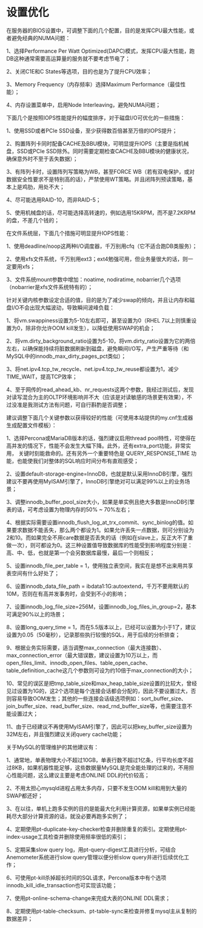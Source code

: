 # 设置优化

在服务器的BIOS设置中，可调整下面的几个配置，目的是发挥CPU最大性能，或者避免经典的NUMA问题：

1、选择Performance Per Watt Optimized(DAPC)模式，发挥CPU最大性能，跑DB这种通常需要高运算量的服务就不要考虑节电了；

2、关闭C1E和C States等选项，目的也是为了提升CPU效率；

3、Memory Frequency（内存频率）选择Maximum Performance（最佳性能）；

4、内存设置菜单中，启用Node Interleaving，避免NUMA问题；

下面几个是按照IOPS性能提升的幅度排序，对于磁盘I/O可优化的一些措施：

1、使用SSD或者PCIe SSD设备，至少获得数百倍甚至万倍的IOPS提升；

2、购置阵列卡同时配备CACHE及BBU模块，可明显提升IOPS（主要是指机械盘，SSD或PCIe SSD除外。同时需要定期检查CACHE及BBU模块的健康状况，确保意外时不至于丢失数据）；

3、有阵列卡时，设置阵列写策略为WB，甚至FORCE WB（若有双电保护，或对数据安全性要求不是特别高的话），严禁使用WT策略。并且闭阵列预读策略，基本上是鸡肋，用处不大；

4、尽可能选用RAID-10，而非RAID-5；

5、使用机械盘的话，尽可能选择高转速的，例如选用15KRPM，而不是7.2KRPM的盘，不差几个钱的；

在文件系统层，下面几个措施可明显提升IOPS性能：

1、使用deadline/noop这两种I/O调度器，千万别用cfq（它不适合跑DB类服务）；

2、使用xfs文件系统，千万别用ext3；ext4勉强可用，但业务量很大的话，则一定要用xfs；

3、文件系统mount参数中增加：noatime, nodiratime, nobarrier几个选项（nobarrier是xfs文件系统特有的）；

针对关键内核参数设定合适的值，目的是为了减少swap的倾向，并且让内存和磁盘I/O不会出现大幅波动，导致瞬间波峰负载：

1、将vm.swappiness设置为5-10左右即可，甚至设置为0（RHEL 7以上则慎重设置为0，除非你允许OOM kill发生），以降低使用SWAP的机会；

2、将vm.dirty_background_ratio设置为5-10，将vm.dirty_ratio设置为它的两倍左右，以确保能持续将脏数据刷新到磁盘，避免瞬间I/O写，产生严重等待（和MySQL中的innodb_max_dirty_pages_pct类似）；

3、将net.ipv4.tcp_tw_recycle、net.ipv4.tcp_tw_reuse都设置为1，减少TIME_WAIT，提高TCP效率；

4、至于网传的read_ahead_kb、nr_requests这两个参数，我经过测试后，发现对读写混合为主的OLTP环境影响并不大（应该是对读敏感的场景更有效果），不过没准是我测试方法有问题，可自行斟酌是否调整；

建议调整下面几个关键参数以获得较好的性能（可使用本站提供的my.cnf生成器生成配置文件模板）：

1、选择Percona或MariaDB版本的话，强烈建议启用thread pool特性，可使得在高并发的情况下，性能不会发生大幅下降。此外，还有extra_port功能，非常实用， 关键时刻能救命的。还有另外一个重要特色是 QUERY_RESPONSE_TIME 功能，也能使我们对整体的SQL响应时间分布有直观感受；

2、设置default-storage-engine=InnoDB，也就是默认采用InnoDB引擎，强烈建议不要再使用MyISAM引擎了，InnoDB引擎绝对可以满足99%以上的业务场景；

3、调整innodb_buffer_pool_size大小，如果是单实例且绝大多数是InnoDB引擎表的话，可考虑设置为物理内存的50% ~ 70%左右；

4、根据实际需要设置innodb_flush_log_at_trx_commit、sync_binlog的值。如果要求数据不能丢失，那么两个都设为1。如果允许丢失一点数据，则可分别设为2和10。而如果完全不用care数据是否丢失的话（例如在slave上，反正大不了重做一次），则可都设为0。这三种设置值导致数据库的性能受到影响程度分别是：高、中、低，也就是第一个会另数据库最慢，最后一个则相反；

5、设置innodb_file_per_table = 1，使用独立表空间，我实在是想不出来用共享表空间有什么好处了；

6、设置innodb_data_file_path = ibdata1:1G:autoextend，千万不要用默认的10M，否则在有高并发事务时，会受到不小的影响；

7、设置innodb_log_file_size=256M，设置innodb_log_files_in_group=2，基本可满足90%以上的场景；

8、设置long_query_time = 1，而在5.5版本以上，已经可以设置为小于1了，建议设置为0.05（50毫秒），记录那些执行较慢的SQL，用于后续的分析排查；

9、根据业务实际需要，适当调整max_connection（最大连接数）、max_connection_error（最大错误数，建议设置为10万以上，而open_files_limit、innodb_open_files、table_open_cache、table_definition_cache这几个参数则可设为约10倍于max_connection的大小；

10、常见的误区是把tmp_table_size和max_heap_table_size设置的比较大，曾经见过设置为1G的，这2个选项是每个连接会话都会分配的，因此不要设置过大，否则容易导致OOM发生；其他的一些连接会话级选项例如：sort_buffer_size、join_buffer_size、read_buffer_size、read_rnd_buffer_size等，也需要注意不能设置过大；

11、由于已经建议不再使用MyISAM引擎了，因此可以把key_buffer_size设置为32M左右，并且强烈建议关闭query cache功能；

关于MySQL的管理维护的其他建议有：

1、通常地，单表物理大小不超过10GB，单表行数不超过1亿条，行平均长度不超过8KB，如果机器性能足够，这些数据量MySQL是完全能处理的过来的，不用担心性能问题，这么建议主要是考虑ONLINE DDL的代价较高；

2、不用太担心mysqld进程占用太多内存，只要不发生OOM kill和用到大量的SWAP都还好；

3、在以往，单机上跑多实例的目的是能最大化利用计算资源，如果单实例已经能耗尽大部分计算资源的话，就没必要再跑多实例了；

4、定期使用pt-duplicate-key-checker检查并删除重复的索引。定期使用pt-index-usage工具检查并删除使用频率很低的索引；

5、定期采集slow query log，用pt-query-digest工具进行分析，可结合Anemometer系统进行slow query管理以便分析slow query并进行后续优化工作；

6、可使用pt-kill杀掉超长时间的SQL请求，Percona版本中有个选项 innodb_kill_idle_transaction也可实现该功能；

7、使用pt-online-schema-change来完成大表的ONLINE DDL需求；

8、定期使用pt-table-checksum、pt-table-sync来检查并修复mysql主从复制的数据差异；



